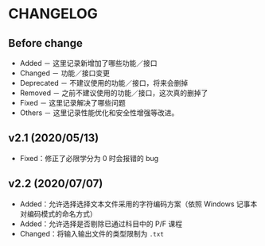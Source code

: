 # CHANGELOG

## Before change

* Added － 这里记录新增加了哪些功能／接口
* Changed － 功能／接口变更
* Deprecated － 不建议使用的功能／接口，将来会删掉
* Removed － 之前不建议使用的功能／接口，这次真的删掉了
* Fixed － 这里记录解决了哪些问题
* Others － 这里记录性能优化和安全性增强等改进。

## v2.1 (2020/05/13)

* Fixed：修正了必限学分为 0 时会报错的 bug

## v2.2 (2020/07/07)

* Added：允许选择选择文本文件采用的字符编码方案（依照 Windows 记事本对编码模式的命名方式）
* Added：允许选择是否剔除已通过科目中的 P/F 课程
* Changed：将输入输出文件的类型限制为 `.txt`